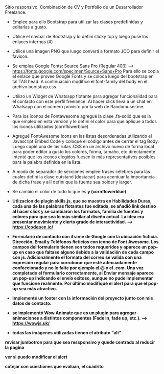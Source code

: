 Sitio responsivo. Combinación de CV y Portfolio de un Desarrollador Freelance.


* Emplee para ello Bootstrap para utilizar las clases predefinidas y editarlas a gusto.

* Utilicé el navbar de Bootstrap y lo definí sticky top y luego puse los enlaces internos (#)

* Utilicé una imagen PNG que luego converti a formato .ICO para definir el favicon.

* Se emplea Google Fonts: Source Sans Pro (Regular 400) --> https://fonts.google.com/specimen/Source+Sans+Pro
Para ello se copia el enlace que provee Google Fonts y se coloca luego del bootstrap en tal TAG head. A continuación modifico el font-family del body en el archivo bootstrap.css 

* Utilizo un Widget de Whatsapp flotante para agregar funcionalidad para el contacto con este perfil freelance. Al hacer click lleva a un chat en Whatsapp con el número provisto por la web de Randomuser.me.
* Para los íconos de Fontawesome agregué la clase .fa-solid que es la que empleo en esta versión y le definí el color para que aplique a todos los íconos utilizados (cornflowerblue)

* Agregué FontAwesome Icons en las listas desordenadas utilizando el Javascript Embed Code y coloqué el código antes de cerrar el tag Body.
Luego copié una de las rutas .CSS en un archivo nuevo de forma local para poder editar a gusto los colores, forma, tamaño, etc directamente.
Intenté que los íconos elegidos fuesen lo más representativos posibles para la palabra definida en la lista.

* A modo de separador de secciones emplee frases célebres para las cuales definí la clase outstand (destacar) para acentuar la importancia de dicha frase y allí definí que la fuente sea bolder y larger.
 
* Se cambio el color de todo lo que es <Strong> y <b> (cornflowerblue)

* Utlizacion de plugin skills.js, que se muestra en Habilidades Duras, cada una de las palabras flotantes fue editada, se añadió link destino al hacer click y se cambiaron los formatos, familia de fuentes y colores para que sea lo más similar al diseño actual. La idea era presentar movimiento y cierto grado de interactividad. --> https://codepen.io/

* Formulario  de contacto con iframe de Google con la ubicación ficticia. Dirección, Email y Teléfonos ficticios con ícono de Font Awesome.
Los campos del formulario tienen son todos requeridos y aparece un pop-up en caso que faltase alguno debido a la validación de cada campo con js. Adicionalmente el formato del correo se valida con una expresión
regular para corroborar que esté adecuadamente confeccionado y no le falte por ejemplo el @ o el .com. Una vez completado el formulario correctamente, al Enviar mensaje aparece
un pop-up indicando el envío exitoso, aunque no pude implementar que funcione realmente.
Por último modifiqué el alert para que el pop-up sea más atractivo.

* Implementé un footer con la información del proyecto junto con mis datos de contacto.

* se implementó Wow Animate que es un plugin para agregar animaciones a distintos componentes (Fade in, fade up, etc.). --> https://wowjs.uk/

* todas las imágenes utilizadas tienen el atributo "alt"


revisar jumbotron para que sea ressponsivo y quede centrado al reducir la pagina

ver si puedo modificar el alert

cotejar con cuestiones que evaluan, el cuadrito
